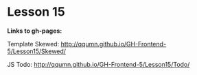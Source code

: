 Lesson 15
=========

**Links to gh-pages:**

Template Skewed: http://qqumn.github.io/GH-Frontend-5/Lesson15/Skewed/

JS Todo: http://qqumn.github.io/GH-Frontend-5/Lesson15/Todo/
